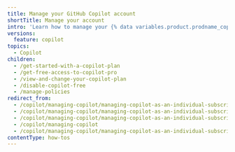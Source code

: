 ```yaml
---
title: Manage your GitHub Copilot account
shortTitle: Manage your account
intro: 'Learn how to manage your {% data variables.product.prodname_copilot_short %} account.'
versions:
  feature: copilot
topics:
  - Copilot
children:
  - /get-started-with-a-copilot-plan
  - /get-free-access-to-copilot-pro
  - /view-and-change-your-copilot-plan
  - /disable-copilot-free
  - /manage-policies
redirect_from:
  - /copilot/managing-copilot/managing-copilot-as-an-individual-subscriber/getting-started-with-copilot-on-your-personal-account
  - /copilot/managing-copilot/managing-copilot-as-an-individual-subscriber/managing-your-copilot-plan
  - /copilot/managing-copilot/managing-copilot-as-an-individual-subscriber
  - /copilot/managing-copilot
  - /copilot/managing-copilot/managing-copilot-as-an-individual-subscriber/managing-your-copilot-subscription
contentType: how-tos
---
```


